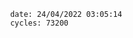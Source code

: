

                date: 24/04/2022 03:05:14
                cycles: 73200

                         
